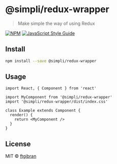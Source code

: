 # @simpli/redux-wrapper

> Make simple the way of using Redux

[![NPM](https://img.shields.io/npm/v/@simpli/redux-wrapper.svg)](https://www.npmjs.com/package/@simpli/redux-wrapper) [![JavaScript Style Guide](https://img.shields.io/badge/code_style-standard-brightgreen.svg)](https://standardjs.com)

## Install

```bash
npm install --save @simpli/redux-wrapper
```

## Usage

```tsx
import React, { Component } from 'react'

import MyComponent from '@simpli/redux-wrapper'
import '@simpli/redux-wrapper/dist/index.css'

class Example extends Component {
  render() {
    return <MyComponent />
  }
}
```

## License

MIT © [ftgibran](https://github.com/ftgibran)
